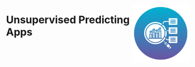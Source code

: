 <a href="/unsupervised-predicting-apps/README.md"><img align="right" width="160" src="/logos/unsupervised-predicting-apps.png"></img></a>

# Unsupervised Predicting Apps

<br><br>
